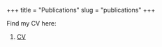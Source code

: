 +++
title = "Publications"
slug = "publications"
+++

Find my CV here:
1. [CV](https://iopscience.iop.org/article/10.1088/1402-4896/ace5f5)

